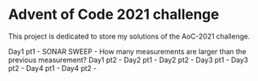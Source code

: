 # Advent of Code 2021 challenge

This project is dedicated to store my solutions of the AoC-2021 challenge.

Day1 pt1 - SONAR SWEEP 	- How many measurements are larger than the previous measurement?
Day1 pt2 -
Day2 pt1 -
Day2 pt2 -
Day3 pt1 -
Day3 pt2 -
Day4 pt1 -
Day4 pt2 -
